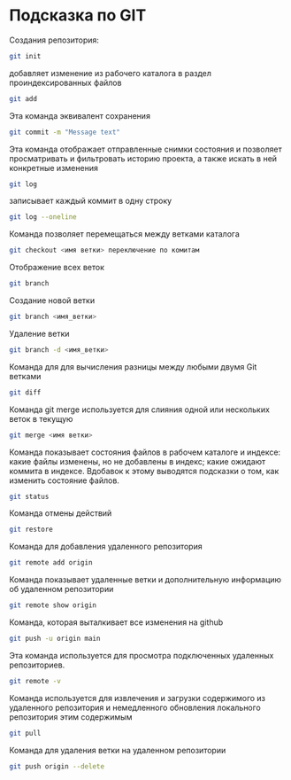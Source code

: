 # Подсказка по GIT

Создания репозитория:
````sh
git init
````
добавляет изменение из рабочего каталога в раздел проиндексированных файлов
````sh
git add
````
Эта команда эквивалент сохранения
````sh
git commit -m "Message text"
````
Эта команда отображает отправленные снимки состояния и позволяет просматривать и фильтровать историю проекта, а также искать в ней конкретные изменения
````sh
git log
````
 записывает каждый коммит в одну строку
 ````sh
git log --oneline
````
Команда позволяет перемещаться между ветками каталога
````sh
git checkout <имя ветки> переключение по комитам
````

Отображение всех веток
```sh
git branch
```

Создание новой ветки
```sh
git branch <имя_ветки>
```

Удаление ветки
```sh
git branch -d <имя_ветки>
```

Команда для  для вычисления разницы между любыми двумя Git ветками
```sh
git diff
```
 Команда git merge используется для слияния одной или нескольких веток в текущую
 ```sh
 git merge <имя ветки>
 ```
Команда  показывает состояния файлов в рабочем каталоге и индексе: какие файлы изменены, но не добавлены в индекс; какие ожидают коммита в индексе. Вдобавок к этому выводятся подсказки о том, как изменить состояние файлов.
```sh
git status
```
Команда отмены действий
```sh
git restore
```

Команда для добавления удаленного репозитория
```sh
git remote add origin
```
Команда показывает удаленные ветки и дополнительную информацию об удаленном репозитории
```sh
git remote show origin
```
Команда, которая выталкивает все изменения на github
```sh
git push -u origin main
```
Эта команда используется для просмотра подключенных удаленных репозиториев.
```sh
git remote -v
```
Команда используется для извлечения и загрузки содержимого из удаленного репозитория и немедленного обновления локального репозитория этим содержимым
```sh
git pull
```
Команда для удаления ветки на удаленном репозитории
```sh
git push origin --delete
```
